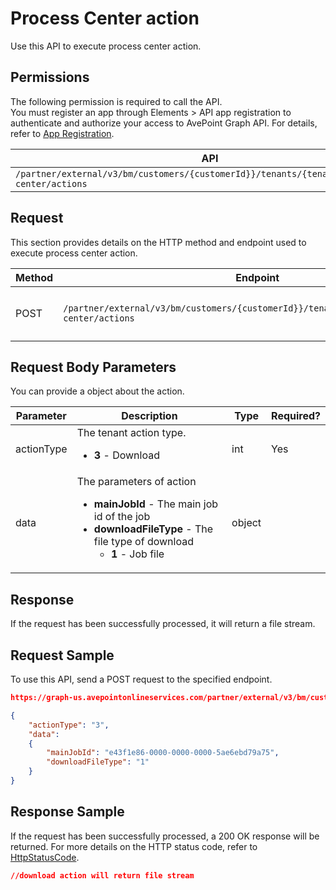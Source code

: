 # Process Center action

Use this API to execute process center action.

## Permissions  

The following permission is required to call the API.  
You must register an app through Elements > API app registration to authenticate and authorize your access to AvePoint Graph API. For details, refer to [App Registration](https://cdn.avepoint.com/assets/apelements-webhelp/avepoint-elements-for-partners/index.htm#!Documents/appregistration.htm).  

| API  | Permission  |
|-----------|--------|
| `/partner/external/v3/bm/customers/{customerId}}/tenants/{tenantId}}/process-center/actions` | elements.bm.tenant.read.all|  

## Request

This section provides details on the HTTP method and endpoint used to execute process center action.

| Method | Endpoint | Description |
| --- | --- | --- |
| POST | `/partner/external/v3/bm/customers/{customerId}}/tenants/{tenantId}}/process-center/actions` | Execute process center action. |

## Request Body Parameters

You can provide a object about the action.

|Parameter|Description | Type|Required?|
|---|---|---|---|
|actionType| The tenant action type. <ul><li>**3** - Download</li></ul> |int|Yes|
|data| The parameters of action <ul><li>**mainJobId** - The main job id of the job</li><li>**downloadFileType** - The file type of download<ul><li>**1** - Job file</li></ul></li></ul> | object |

## Response

If the request has been successfully processed, it will return a file stream.

## Request Sample

To use this API, send a POST request to the specified endpoint.

```json
https://graph-us.avepointonlineservices.com/partner/external/v3/bm/customers/{customerId}}/tenants/{tenantId}}/process-center/actions

{
    "actionType": "3",
    "data": 
    {
        "mainJobId": "e43f1e86-0000-0000-0000-5ae6ebd79a75",
        "downloadFileType": "1"
    }
}
```

## Response Sample  

If the request has been successfully processed, a 200 OK response will be returned. For more details on the HTTP status code, refer to [HttpStatusCode](https://learn.avepoint.com/docs/Use-AvePoint-Graph-API.html#http-status-code).

```json
//download action will return file stream